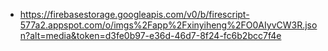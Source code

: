 - https://firebasestorage.googleapis.com/v0/b/firescript-577a2.appspot.com/o/imgs%2Fapp%2Fxinyiheng%2FO0AIyvCW3R.json?alt=media&token=d3fe0b97-e36d-46d7-8f24-fc6b2bcc7f4e
